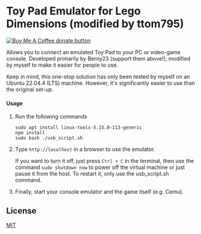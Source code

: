 # Toy Pad Emulator for Lego Dimensions (modified by ttom795)

<a href="https://www.buymeacoffee.com/Berny23" title="Donate to this project using Buy Me A Coffee"><img src="https://img.shields.io/badge/buy%20me%20a%20coffee-donate-yellow.svg" alt="Buy Me A Coffee donate button" /></a>
</span>

Allows you to connect an emulated Toy Pad to your PC or video-game console. Developed primarily by Berny23 (support them above!), modified by myself to make it easier for people to use. 

Keep in mind, this one-stop solution has only been tested by myself on an Ubuntu 22.04.4 (LTS) machine. However, it's significantly easier to use than the original set-up.

#### Usage

1. Run the following commands
   ```
   sudo apt install linux-tools-5.15.0-113-generic
   npm install
   sudo bash ./usb_script.sh
   ```

2. Type `http://localhost` in a browser to use the emulator.

   If you want to turn it off, just press `Ctrl + C` in the terminal, then use the command `sudo shutdown now` to power off the virtual machine or just pause it from the host. To restart it, only use the usb_script.sh command.
   
3. Finally, start your console emulator and the game itself (e.g. Cemu).

## License
[MIT](https://choosealicense.com/licenses/mit/)
